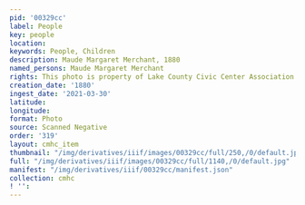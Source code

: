 ```yaml
---
pid: '00329cc'
label: People
key: people
location: 
keywords: People, Children
description: Maude Margaret Merchant, 1880
named_persons: Maude Margaret Merchant
rights: This photo is property of Lake County Civic Center Association.
creation_date: '1880'
ingest_date: '2021-03-30'
latitude: 
longitude: 
format: Photo
source: Scanned Negative
order: '319'
layout: cmhc_item
thumbnail: "/img/derivatives/iiif/images/00329cc/full/250,/0/default.jpg"
full: "/img/derivatives/iiif/images/00329cc/full/1140,/0/default.jpg"
manifest: "/img/derivatives/iiif/00329cc/manifest.json"
collection: cmhc
! '': 
---
```

